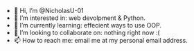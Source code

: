 - 👋 Hi, I’m @NicholasU-01
- 👀 I’m interested in: web devolpment & Python.
- 🌱 I’m currently learning: effecient ways to use OOP.
- 💞️ I’m looking to collaborate on: nothing right now :(
- 📫 How to reach me: email me at my personal email address.

<!---
NicholasU-01/NicholasU-01 is a ✨ special ✨ repository because its `README.md` (this file) appears on your GitHub profile.
You can click the Preview link to take a look at your changes.
--->
